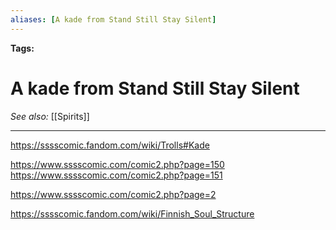 ```yaml
---
aliases: [A kade from Stand Still Stay Silent]
---
```


**Tags:**
# A kade from Stand Still Stay Silent
*See also:* [[Spirits]]
___
https://sssscomic.fandom.com/wiki/Trolls#Kade

https://www.sssscomic.com/comic2.php?page=150
https://www.sssscomic.com/comic2.php?page=151

https://www.sssscomic.com/comic2.php?page=2

https://sssscomic.fandom.com/wiki/Finnish_Soul_Structure